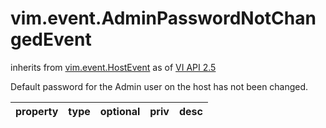 vim.event.AdminPasswordNotChangedEvent
======================================
inherits from [vim.event.HostEvent](docs/vim.event.HostEvent.md)
as of [VI API 2.5](vim.version.md#vim.version.version2)


Default password for the Admin user on the host has not been changed.

| property | type | optional | priv | desc |
|:---------|:-----|:---------|:-----|:-----|


